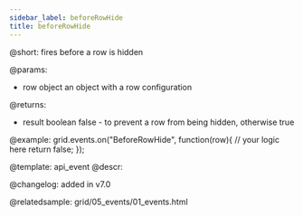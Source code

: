 ```yaml
---
sidebar_label: beforeRowHide
title: beforeRowHide
---          
```


@short: fires before a row is hidden

@params: 
- row   object  an object with a row configuration


@returns:
- result	boolean		false - to prevent a row from being hidden, otherwise true

@example:
grid.events.on("BeforeRowHide", function(row){
    // your logic here
    return false;
});


@template: api_event
@descr:

@changelog: added in v7.0

@relatedsample: grid/05_events/01_events.html